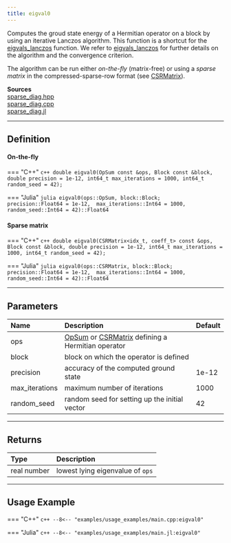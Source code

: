 ```yaml
---
title: eigval0
---
```


Computes the groud state energy of a Hermitian operator on a block by using an iterative Lanczos algorithm. This function is a shortcut for the [eigvals_lanczos](eigvals_lanczos.md) function. We refer to [eigvals_lanczos](eigvals_lanczos.md) for further details on the algorithm and the convergence criterion.

The algorithm can be run either *on-the-fly* (matrix-free) or using a *sparse matrix* in the compressed-sparse-row format (see [CSRMatrix](../algebra/sparse/sparse_matrix_types.md)).

**Sources**<br>
[sparse_diag.hpp](https://github.com/awietek/xdiag/blob/main/xdiag/algorithms/sparse_diag.hpp)<br>
[sparse_diag.cpp](https://github.com/awietek/xdiag/blob/main/xdiag/algorithms/sparse_diag.cpp)<br>
[sparse_diag.jl](https://github.com/awietek/XDiag.jl/blob/main/src/algorithms/sparse_diag.jl)

---

## Definition

#### On-the-fly

=== "C++"
    ```c++
    double eigval0(OpSum const &ops, Block const &block, double precision = 1e-12,
                   int64_t max_iterations = 1000, int64_t random_seed = 42);
	```

=== "Julia"
	```julia
    eigval0(ops::OpSum, block::Block;	precision::Float64 = 1e-12, 
	        max_iterations::Int64 = 1000, random_seed::Int64 = 42)::Float64
	```
	
#### Sparse matrix

=== "C++"
    ```c++
    double eigval0(CSRMatrix<idx_t, coeff_t> const &ops,
		Block const &block, double precision = 1e-12,
		int64_t max_iterations = 1000, int64_t random_seed = 42);
	```

=== "Julia"
	```julia
    eigval0(ops::CSRMatrix, block::Block; precision::Float64 = 1e-12, 
		max_iterations::Int64 = 1000, random_seed::Int64 = 42)::Float64
	```


---

## Parameters

| Name           | Description                                                                                                           | Default |
|:---------------|:----------------------------------------------------------------------------------------------------------------------|---------|
| ops            | [OpSum](../operators/opsum.md) or [CSRMatrix](../algebra/sparse/sparse_matrix_types.md) defining a Hermitian operator |         |
| block          | block on which the operator is defined                                                                                |         |
| precision      | accuracy of the computed ground state                                                                                 | 1e-12   |
| max_iterations | maximum number of iterations                                                                                          | 1000    |
| random_seed    | random seed for setting up the initial vector                                                                         | 42      |

---

## Returns

| Type        | Description                      |
|:------------|:---------------------------------|
| real number | lowest lying eigenvalue of `ops` |

---

## Usage Example

=== "C++"
	```c++
	--8<-- "examples/usage_examples/main.cpp:eigval0"
	```
	
=== "Julia"
	```c++
	--8<-- "examples/usage_examples/main.jl:eigval0"
	```


